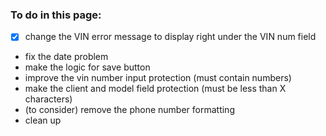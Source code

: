 ### To do in this page:

- [x] change the VIN error message to display right under the VIN num field
- fix the date problem
- make the logic for save button
- improve the vin number input protection (must contain numbers)
- make the client and model field protection (must be less than X characters)
- (to consider) remove the phone number formatting
- clean up
